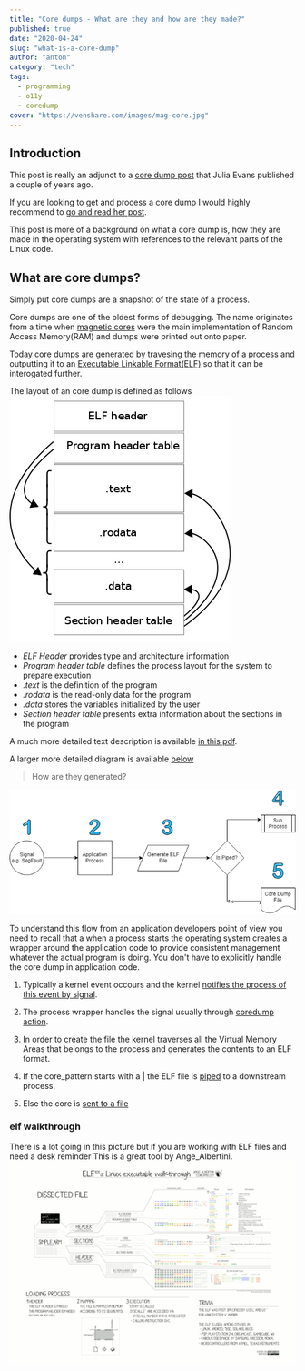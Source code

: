 ```yaml
---
title: "Core dumps - What are they and how are they made?"
published: true
date: "2020-04-24"
slug: "what-is-a-core-dump"
author: "anton"
category: "tech"
tags:
  - programming
  - o11y
  - coredump
cover: "https://venshare.com/images/mag-core.jpg"
---
```


## Introduction 
This post is really an adjunct to a [core dump post](https://jvns.ca/blog/2018/04/28/debugging-a-segfault-on-linux/) that Julia Evans published a couple of years ago. 

If you are looking to get and process a core dump I would highly recommend to [go and read her post](https://jvns.ca/blog/2018/04/28/debugging-a-segfault-on-linux/). 

This post is more of a background on what a core dump is, how they are made in the operating system with references to the relevant parts of the Linux code. 

## What are core dumps?

Simply put core dumps are a snapshot of the state of a process.

Core dumps are one of the oldest forms of debugging. The name originates from a time when [magnetic cores](https://en.wikipedia.org/wiki/Magnetic-core_memory) were the main implementation of Random Access Memory(RAM) and dumps were printed out onto paper.

Today core dumps are generated by travesing the memory of a process and outputting it to an [Executable Linkable Format(ELF)](https://en.wikipedia.org/wiki/Executable_and_Linkable_Format) so that it can be interogated further.

The layout of an core dump is defined as follows
![ELF Layout](images/390px-Elf-layout--en.svg.png)

- *ELF Header* provides type and architecture information
- *Program header table* defines the process layout for the system to prepare execution
- *.text* is the definition of the program
- *.rodata* is the read-only data for the program
- *.data* stores the variables initialized by the user 
- *Section header table* presents extra information about the sections in the program

A much more detailed text description is available [in this pdf](https://venshare.com/files/ELF_Format.pdf).

A larger more detailed diagram is available [below](#elf-walkthrough) 

> How are they generated?

![core dump process](images/core-dump-process.png)

To understand this flow from an application developers point of view you need to recall that a when a process starts the operating system creates a wrapper around the application code to provide consistent management whatever the actual program is doing. You don't have to explicitly handle the core dump in application code.

1.  Typically a kernel event occours and the kernel [notifies the process of this event by signal](https://github.com/torvalds/linux/blob/b4f633221f0aeac102e463a4be46a643b2e3b819/kernel/signal.c#L2733). 

2. The process wrapper handles the signal usually through [coredump action](https://github.com/torvalds/linux/blob/18bf34080c4c3beb6699181986cc97dd712498fe/fs/coredump.c#L567). 

3. In order to create the file the kernel traverses all the Virtual Memory Areas that belongs to the process and generates the contents to an ELF format. 

4. If the core_pattern starts with a | the ELF file is [piped](https://github.com/torvalds/linux/blob/18bf34080c4c3beb6699181986cc97dd712498fe/fs/coredump.c#L627) to a downstream process. 

5. Else the core is [sent to a file](https://github.com/torvalds/linux/blob/18bf34080c4c3beb6699181986cc97dd712498fe/fs/coredump.c#L696)

### elf walkthrough

There is a lot going in this picture but if you are working with ELF files and need a desk reminder
This is a great tool by Ange_Albertini.
![ELF Walkthrough](images/ELF_Executable_and_Linkable_Format_diagram_by_Ange_Albertini.png)